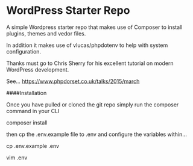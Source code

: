 # WordPress Starter Repo

A simple Wordpress starter repo that makes use of Composer to install plugins, themes and vedor files.

In addition it makes use of vlucas/phpdotenv to help with system configuration.

Thanks must go to Chris Sherry for his excellent tutorial on modern WordPress development.

See... https://www.phpdorset.co.uk/talks/2015/march

####Installation

Once you have pulled or cloned the git repo simply run the composer command in your CLI

composer install

then cp the .env.example file to .env and configure the variables within...

cp .env.example .env

vim .env
